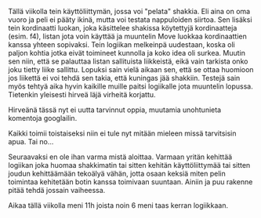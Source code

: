 Tällä viikolla tein käyttöliittymän, jossa voi "pelata" shakkia. 
Eli aina on oma vuoro ja peli ei pääty ikinä, mutta voi testata nappuloiden siirtoa.
Sen lisäksi tein kordinaatti luokan, joka käsittelee shakissa köytettyjä kordinaatteja (esim. f4), 
listan jota voin käyttää ja muuntelin Move luokkaa kordinaattien kanssa yhteen sopivaksi.
Tein logiikan melkeinpä uudestaan, koska oli paljon kohtia jotka eivät toimineet kunnolla ja
koko idea oli surkea. Muutin sen niin, että se palauttaa listan sallituista liikkeistä, eikä vain tarkista onko joku
tietty liike sallittu. Lopuksi sain vielä aikaan sen, että se ottaa huomioon jos liikettä ei voi tehdä sen takia, että
kuningas jää shakkiin.
Testejä sain myös tehtyä aika hyvin kaikille muille paitsi logiikalle jota muuntelin lopussa.
Tietenkin yleisesti hirveä läjä virheitä korjattu.

Hirveänä tässä nyt ei uutta tarvinnut oppia, muutamia unohtunieta komentoja googlailin.

Kaikki toimii toistaiseksi niin ei tule nyt mitään mieleen missä tarvitsisin apua. Tai no...

Seuraavaksi en ole ihan varma mistä aloittaa. Varmaan yritän kehittää logiikan joka huomaa shakkimatin 
tai sitten kehitän käyttöliittymää tai sitten joudun kehittäämään tekoälyä vähän, jotta osaan keksiä miten 
pelin toimintaa kehitetään botin kanssa toimivaan suuntaan. Ainiin ja puu rakenne pitää tehdä jossain vaiheessa.

Aikaa tällä viikolla meni 11h joista noin 6 meni taas kerran logiikkaan.
